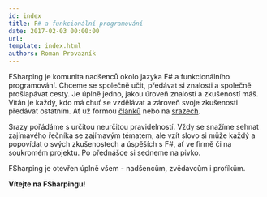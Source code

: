 ```yaml
---
id: index
title: F# a funkcionální programování
date: 2017-02-03 00:00:00
url: 
template: index.html
authors: Roman Provazník
---
```


FSharping je komunita nadšenců okolo jazyka F# a funkcionálního programování. Chceme se společně učit, předávat si znalosti
a společně prošlapávat cesty. Je úplně jedno, jakou úroveň znalostí a zkušeností máš. Vítán je každý, kdo má chuť se vzdělávat
a zároveň svoje zkušenosti předávat ostatním. Ať už formou [článků]({{{getPageUrl('blog')}}}) nebo na [srazech]({{{getPageUrl('meetups')}}}).

Srazy pořádáme s určitou neurčitou pravidelností.
Vždy se snažíme sehnat zajímavého řečníka se zajímavým tématem, ale vzít slovo si může každý a popovídat o svých zkušenostech
a úspěších s F#, ať ve firmě či na soukromém projektu. Po přednášce si sedneme na pivko.

FSharping je otevřen úplně všem - nadšencům, zvědavcům i profíkům.

**Vítejte na FSharpingu!**
